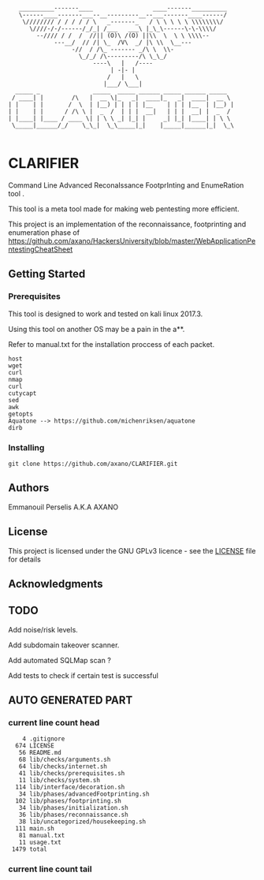 ```

   __________-------____                 ____-------__________
   \------____-------___--__---------__--___-------____------/
    \//////// / / / / / \   _-------_   / \ \ \ \ \ \\\\\\\\/
      \////-/-/------/_/_| /___   ___\ |_\_\------\-\-\\\\/
        --//// / /  /  //|| (O)\ /(O) ||\\  \  \ \ \\\\--
             ---__/  // /| \_  /V\  _/ |\ \\  \__---
                  -//  / /\_ ------- _/\ \  \\-
                    \_/_/ /\---------/\ \_\_/
                        ----\   |   /----
                             | -|- |
                            /   |   \
                           |___/ \___|
  _____ _               _____  _____ ______ _____ ______ _____
 / ____| |        /\   |  __ \|_   _|  ____|_   _|  ____|  __ \
| |    | |       /  \  | |__) | | | | |__    | | | |__  | |__) |
| |    | |      / /\ \ |  _  /  | | |  __|   | | |  __| |  _  /
| |____| |____ / ____ \| | \ \ _| |_| |     _| |_| |____| | \ \
 \_____|______/_/    \_\_|  \_\_____|_|    |_____|______|_|  \_\


```
# CLARIFIER

Command Line Advanced ReconaIssance FootprInting and EnumeRation tool .

This tool is a meta tool made for making web pentesting more efficient.

This project is an implementation of the reconnaissance, footprinting and enumeration phase of https://github.com/axano/HackersUniversity/blob/master/WebApplicationPentestingCheatSheet

## Getting Started

### Prerequisites

This tool is designed to work and tested on kali linux 2017.3.

Using this tool on another OS may be a pain in the a**.

Refer to manual.txt for the installation proccess of each packet.
```
host
wget
curl
nmap
curl
cutycapt
sed
awk
getopts
Aquatone --> https://github.com/michenriksen/aquatone
dirb
```
### Installing
```
git clone https://github.com/axano/CLARIFIER.git
```
## Authors

Emmanouil Perselis A.K.A AXANO

## License

This project is licensed under the GNU GPLv3 licence - see the [LICENSE](LICENSE) file for details

## Acknowledgments


## TODO


Add noise/risk levels.

Add subdomain takeover scanner.

Add automated SQLMap scan ?

Add tests to check if certain test is successful

## AUTO GENERATED PART
### current line count head
```
    4 .gitignore
  674 LICENSE
   56 README.md
   68 lib/checks/arguments.sh
   64 lib/checks/internet.sh
   41 lib/checks/prerequisites.sh
   11 lib/checks/system.sh
  114 lib/interface/decoration.sh
   34 lib/phases/advancedFootprinting.sh
  102 lib/phases/footprinting.sh
   34 lib/phases/initialization.sh
   36 lib/phases/reconnaissance.sh
   38 lib/uncategorized/housekeeping.sh
  111 main.sh
   81 manual.txt
   11 usage.txt
 1479 total
```
### current line count tail
